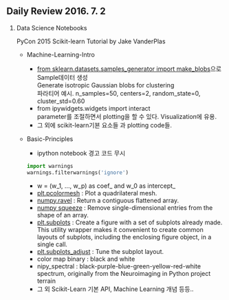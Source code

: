## Daily Review 2016. 7. 2

1. Data Science Notebooks

	PyCon 2015 Scikit-learn Tutorial by Jake VanderPlas

	- Machine-Learning-Intro
		- [from sklearn.datasets.samples_generator import make_blobs](http://scikit-learn.org/stable/modules/generated/sklearn.datasets.make_blobs.html#sklearn.datasets.make_blobs)으로 Sample데이터 생성  
		Generate isotropic Gaussian blobs for clustering  
		파라티어 예시. n_samples=50, centers=2, random_state=0, cluster_std=0.60
		- from ipywidgets.widgets import interact  
		parameter를 조절하면서 plotting을 할 수 있다. Visualization에 유용.
		- 그 외에 scikit-learn기뵨 요소들 과 plotting code들.
		
	- Basic-Principles
		- ipython notebook 경고 코드 무시
		```python
		import warnings
		warnings.filterwarnings('ignore')
		```
		-  w = (w_1, ..., w_p) as coef_ and w_0 as intercept_
		-  [plt.pcolormesh](http://matplotlib.org/api/pyplot_api.html#matplotlib.pyplot.pcolormesh) : Plot a quadrilateral mesh.
		-  [numpy.ravel](http://docs.scipy.org/doc/numpy/reference/generated/numpy.ravel.html) : Return a contiguous flattened array.
		-  [numpy squeeze](http://docs.scipy.org/doc/numpy/reference/generated/numpy.squeeze.html) : Remove single-dimensional entries from the shape of an array.
		-  [plt.subplots](http://matplotlib.org/api/pyplot_api.html#matplotlib.pyplot.subplots) : Create a figure with a set of subplots already made.
This utility wrapper makes it convenient to create common layouts of subplots, including the enclosing figure object, in a single call. 
		- [plt.subplots_adjust](http://matplotlib.org/api/pyplot_api.html#matplotlib.pyplot.subplots_adjust) : Tune the subplot layout.
		- color map binary : black and white
		- nipy_spectral : black-purple-blue-green-yellow-red-white spectrum, originally from the Neuroimaging in Python project
terrain	
		- 그 외 Scikit-Learn 기본 API, Machine Learning 개념 등등..